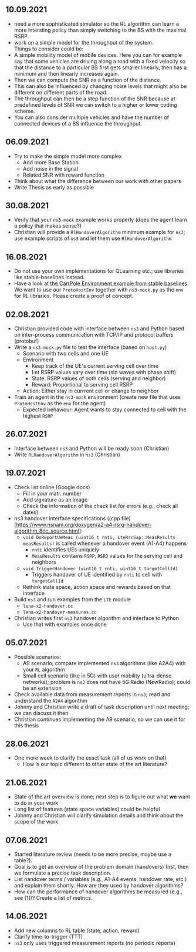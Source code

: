 ## 10.09.2021
* need a more sophisticated simulator so the RL algorithm can learn a more intersting policy than simply switching to the BS with the maximal RSRP. 
* work on a simple model for the throughput of the system.  
Things to consider could be:
* A simple mobility model of mobile devices. Here you can for example say that some vehicles are driving along a road with a fixed velocity so that the distance to a particular BS first gets smaller linearly, then has a minimum and then linearly increases again.
* Then we can compute the SNR as a function of the distance.
* This can also be influenced by changing noise levels that might also be different on different parts of the road.
* The throughput can then be a step function of the SNR because at predefined levels of SNR we can switch to a higher or lower coding scheme.
* You can also consider multiple vehicles and have the number of connected devices of a BS influence the throughput.
## 06.09.2021 
* Try to make the simple model more complex
   * Add more Base Station
   * Add noise in the signal 
   * Related SNR with reward function
* Think about what the difference between our work with other papers
* Write Thesis as early as possible

## 30.08.2021
* Verify that your `ns3-mock` example works properly (does the agent learn a policy that makes sense?)
* Christian will provide a `RlHandoverAlgorithm` minimum example for `ns3`; use example scripts of `ns3` and let them use `RlHandoverAlgorithm`

## 16.08.2021
* Do not use your own implementations for QLearning etc.; use libraries like stable-baselines instead.
* Have a look at [the CartPole Environment example from stable baselines](https://stable-baselines.readthedocs.io/en/master/guide/examples.html). We want to use our `ProtoHostEnv` together with `ns3-mock.py` as the `env` for RL libraries. Please create a proof of concept.

## 02.08.2021
* Christian provided code with interface between `ns3` and Python based on inter-process communication with TCP/IP and protocol buffers (protobuf)
* Write a `ns3-mock.py` file to test the interface (based on `host.py`)
  * Scenario with two cells and one UE
  * Environment
      * Keep track of the UE's current serving cell over time
      * Let RSRP values vary over time (sin waves with phase shift)
      * State: RSRP values of both cells (serving and neighbor)
      * Reward: Proportional to serving cell RSRP
  * Action: Either stay in currrent cell or change to neighbor
* Train an agent in the `ns3-mock` environment (create new file that uses `ProtoHostEnv` as the `env` for the agent)
  * Expected behaviour: Agent wants to stay connected to cell with the highest `RSRP`

## 26.07.2021
* Interface between `ns3` and Python will be ready soon (Christian)
* Write `RLHandoverAlgorithm` in `ns3` (Christian)

## 19.07.2021
* Check list online (Google docs)
  * Fill in your matr. number
  * Add signature as an image
  * Check the information of the check list for errors (e.g., check all dates)
* ns3 handover interface specifications ((cpp file)[https://www.nsnam.org/doxygen/a2-a4-rsrq-handover-algorithm_8cc_source.html]:
  * `void DoReportUeMeas (uint16_t rnti, LteRrcSap::MeasResults measResults)` is called whenever a handover event (A1-A4) happens
    * `rnti` identifies UEs uniquely
    * `MeasResults` contains `RSRP`, `RSRQ` values for the serving cell and neighbors
  * `void TriggerHandover (uint16_t rnti, uint16_t targetCellId)`
    * Triggers handover of UE identified by `rnti` to cell with `targetCellId`
  * Rethink state space, action space and rewards based on that interface
* Build `ns3` and run examples from the `LTE` module 
   * `lena-x2-handover.cc`
   * `lena-x2-handover-measures.cc`
* Christian writes first `ns3` handover algorithm and interface to Python
   * Use that with examples once done

## 05.07.2021
* Possible scenarios:
  * A9 scenario; compare implemented `ns3` algorithms (like A2A4) with your `RL` algorithm
  * Small cell scenario (like in 5G) with user mobility (ultra-dense networks); problem is `ns3` does not have 5G Radio (NewRadio); could be an extension
* Check available data from measurement reports in `ns3`; read and understand the `A2A4` algorithm
* Johnny and Christian write a draft of task description until next meeting; we can discuss it then
* Christian continues implementing the A9 scenario, so we can use it for this thesis

## 28.06.2021
* One more week to clarify the exact task (all of us work on that)
  * How is our topic different to other state of the art literature?

## 21.06.2021
* State of the art overview is done; next step is to figure out what **we** want to do in your work
* Long list of features (state space variables) could be helpful
* Johnny and Christian will clarify simulation details and think about the scope of the work

## 07.06.2021
* Started literature review (needs to be more precise, maybe use a table?).
* Goal is to get an overview of the problem domain (handovers) first, then we formulate a precise task description.
* List handover terms / variables (e.g., A1-A4 events, handover rate, etc.) and explain them shortly. How are they used by handover algorithms?
* How can the performance of handover algorithms be measured (e.g., see [1])? Create a list of metrics.

## 14.06.2021
* Add new columns to RL table (state, action, reward)
* Clarify time-to-trigger (TTT)
* `ns3` only uses triggered measurement reports (no periodic reports)
